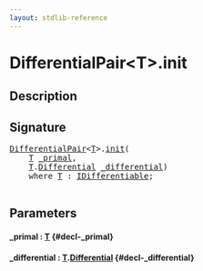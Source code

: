 ```yaml
---
layout: stdlib-reference
---
```


# DifferentialPair\<T\>\.init

## Description





## Signature 

<pre>
<a href="/stdlib-reference/types/differentialpair-0c/index" class="code_type">DifferentialPair</a>&lt;<a href="/stdlib-reference/types/differentialpair-0c/index#typeparam-T" class="code_type">T</a>&gt;.<a href="/stdlib-reference/types/differentialpair-0c/init">init</a>(
    <a href="/stdlib-reference/types/differentialpair-0c/index#typeparam-T" class="code_type">T</a> <a href="/stdlib-reference/types/differentialpair-0c/init#decl-_primal" class="code_param">_primal</a>,
    <a href="/stdlib-reference/types/differentialpair-0c/index#typeparam-T" class="code_type">T</a>.<a href="/stdlib-reference/types/differentialpair-0c/differential-0" class="code_type">Differential</a> <a href="/stdlib-reference/types/differentialpair-0c/init#decl-_differential" class="code_param">_differential</a>)
    <span class='code_keyword'>where</span> <a href="/stdlib-reference/types/differentialpair-0c/index#typeparam-T" class="code_type">T</a> : <a href="/stdlib-reference/interfaces/idifferentiable-01/index" class="code_type">IDifferentiable</a>;

</pre>

## Parameters

#### \_primal  : [T](/stdlib-reference/types/differentialpair-0c/index#typeparam-T) {#decl-_primal}
#### \_differential  : [T](/stdlib-reference/types/differentialpair-0c/index#typeparam-T)\.[Differential](/stdlib-reference/types/differentialpair-0c/differential-0) {#decl-_differential}

